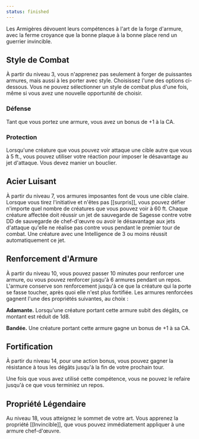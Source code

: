 ```yaml
---
status: finished
---
```

Les Armigères dévouent leurs compétences à l'art de la forge d'armure, avec la ferme croyance que la bonne plaque à la bonne place rend un guerrier invincible.

## Style de Combat

À partir du niveau 3, vous n'apprenez pas seulement à forger de puissantes armures, mais aussi à les porter avec style. Choisissez l'une des options ci-dessous. Vous ne pouvez sélectionner un style de combat plus d'une fois, même si vous avez une nouvelle opportunité de choisir.

### Défense

Tant que vous portez une armure, vous avez un bonus de +1 à la CA.
### Protection

Lorsqu'une créature que vous pouvez voir attaque une cible autre que vous à 5 ft., vous pouvez utiliser votre réaction pour imposer le désavantage au jet d'attaque. Vous devez manier un bouclier.

## Acier Luisant

À partir du niveau 7, vos armures imposantes font de vous une cible claire. Lorsque vous tirez l'initiative et n'êtes pas [[surpris]], vous pouvez défier n'importe quel nombre de créatures que vous pouvez voir à 60 ft. Chaque créature affectée doit réussir un jet de sauvegarde de Sagesse contre votre DD de sauvegarde de chef-d'œuvre ou avoir le désavantage aux jets d'attaque qu'elle ne réalise pas contre vous pendant le premier tour de combat. Une créature avec une Intelligence de 3 ou moins réussit automatiquement ce jet.

## Renforcement d'Armure

À partir du niveau 10, vous pouvez passer 10 minutes pour renforcer une armure, ou vous pouvez renforcer jusqu'à 6 armures pendant un repos. L'armure conserve son renforcement jusqu'à ce que la créature qui la porte se fasse toucher, après quoi elle n'est plus fortifiée. Les armures renforcées gagnent l'une des propriétés suivantes, au choix :

__Adamante.__ Lorsqu'une créature portant cette armure subit des dégâts, ce montant est réduit de 1d8.

__Bandée.__ Une créature portant cette armure gagne un bonus de +1 à sa CA.

## Fortification

À partir du niveau 14, pour une action bonus, vous pouvez gagner la résistance à tous les dégâts jusqu'à la fin de votre prochain tour.

Une fois que vous avez utilisé cette compétence, vous ne pouvez le refaire jusqu'à ce que vous terminiez un repos.

## Propriété Légendaire

Au niveau 18, vous atteignez le sommet de votre art. Vous apprenez la propriété [[Invincible]], que vous pouvez immédiatement appliquer à une armure chef-d'œuvre.